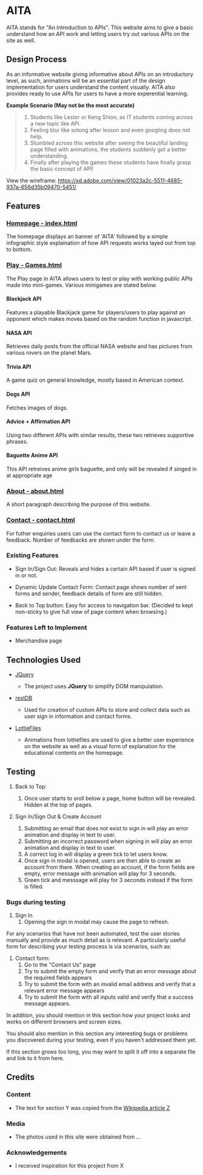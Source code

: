 # AITA
AITA stands for "An Introduction to APIs". This website aims to give a basic understand how an API work and letting users try out various APIs on the site as well.
 
## Design Process
As an informative website giving informative about APIs on an introductory level, as such, animations will be an essential part of the design implementation for users understand the content visually. AITA also provides ready to use APIs for users to have a more experential learning.

**Example Scenario (May not be the most accurate)**
> 1. Students like Lester or Keng Shion, as IT students coming across a new topic like API.<br>
> 2. Feeling blur like sotong after lesson and even googling does not help.
> 3. Stumbled across this website after seeing the beautiful landing page filled with animations, the students suddenly got a better understanding.
> 4. Finally after playing the games these students have finally grasp the basic concept of API!

View the wireframe:
https://xd.adobe.com/view/01023a2c-5511-4685-937a-656d35b09470-5451/

## Features
### [Homepage - index.html](https://s10208233.github.io/ID_Assg3_website/index.html)
The homepage displays an banner of 'AITA' followed by a simple infographic style explaination of how API requests works layed out from top to bottom.

### [Play - Games.html](https://s10208233.github.io/ID_Assg3_website/play.html)
The Play page in AITA allows users to test or play with working public APIs made into mini-games. Various minigames are stated below.

#### Blackjack API
Features a playable Blackjack game for players/users to play against an opponent which makes moves based on the random function in javascript.

#### NASA API
Retrieves daily posts from the official NASA website and has pictures from various rovers on the planet Mars.

#### Trivia API
A game quiz on general knowledge, mostly based in American context.

#### Dogs API
Fetches images of dogs.

#### Advice + Affirmation API
Using two different APIs with similar results, these two retrieves supportive phrases.

#### Baguette Anime API
This API retreives anime girls baguette, and only will be revealed if singed in at appropriate age

### [About - about.html](https://s10208233.github.io/ID_Assg3_website/about.html)
A short paragraph describing the purpose of this website.

### [Contact - contact.html](https://s10208233.github.io/ID_Assg3_website/contact.html)
For futher enquiries users can use the contact form to contact us or leave a feedback. Number of feedbacks are shown under the form.
 
### Existing Features
- Sign In/Sign Out: Reveals and hides a certain API based if user is signed in or not.
   
- Dynamic Update Contact Form: Contact page shows number of sent forms and sender, feedback details of form are still hidden.

- Back to Top button: Easy for access to navigation bar. (Decided to kept non-sticky to give full view of page content when browsing.)

### Features Left to Implement
- Merchandise page

## Technologies Used

- [JQuery](https://jquery.com)
    - The project uses **JQuery** to simplify DOM manipulation.

- [restDB](https://restdb.io/)
    - Used for creation of custom APIs to store and collect data such as user sign in information and contact forms.

- [LottieFiles](https://lottiefiles.com/)
    - Animations from lottiefiles are used to give a better user experience on the website as well as a visual form of            explanation for the educational contents on the homepage.

## Testing

1. Back to Top:
   1. Once user starts to sroll below a page, home button will be revealed. Hidden at the top of pages.

2. Sign In/Sign Out & Create Account
   1. Submitting an email that does not exist to sign in will play an error animation and display in text to user.
   2. Submitting an incorrect password when signing in will play an error animation and display in text to user.
   3. A correct log in will display a green tick to let users know.
   4. Once sign in modal is opened, users are then able to create an account from there. When creating an account, if the form fields are empty, error message with animation will play for 3 seconds.
   5. Green tick and messsage will play for 3 seconds instead if the form is filled.



### Bugs during testing

1. Sign In
   1. Opening the sign in modal may cause the page to refresh.


For any scenarios that have not been automated, test the user stories manually and provide as much detail as is relevant. A particularly useful form for describing your testing process is via scenarios, such as:

1. Contact form:
    1. Go to the "Contact Us" page
    2. Try to submit the empty form and verify that an error message about the required fields appears
    3. Try to submit the form with an invalid email address and verify that a relevant error message appears
    4. Try to submit the form with all inputs valid and verify that a success message appears.

In addition, you should mention in this section how your project looks and works on different browsers and screen sizes.

You should also mention in this section any interesting bugs or problems you discovered during your testing, even if you haven't addressed them yet.

If this section grows too long, you may want to split it off into a separate file and link to it from here.

## Credits

### Content
- The text for section Y was copied from the [Wikipedia article Z](https://en.wikipedia.org/wiki/Z)

### Media
- The photos used in this site were obtained from ...

### Acknowledgements

- I received inspiration for this project from X
